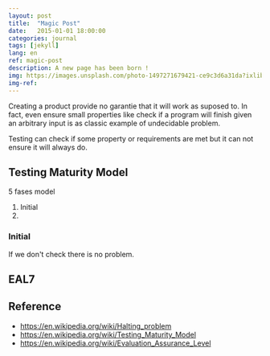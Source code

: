 ```yaml
---
layout: post
title:  "Magic Post"
date:   2015-01-01 18:00:00
categories: journal
tags: [jekyll]
lang: en
ref: magic-post
description: A new page has been born !
img: https://images.unsplash.com/photo-1497271679421-ce9c3d6a31da?ixlib=rb-0.3.5&s=fb2bf45324ffdbe8780fc90bb813a35e&auto=format&fit=crop&w=1051&q=80
img-ref:
---
```


Creating a product provide no garantie that it will work as suposed to. In fact, even ensure small properties like check if a program will finish given an arbitrary input is as classic example of undecidable problem.

Testing can check if some property or requirements are met but it can not ensure it will always do.

## Testing Maturity Model

5 fases model
 1. Initial
 2. 

### Initial

If we don't check there is no problem.

## EAL7




## Reference
 * https://en.wikipedia.org/wiki/Halting_problem
 * https://en.wikipedia.org/wiki/Testing_Maturity_Model
 * https://en.wikipedia.org/wiki/Evaluation_Assurance_Level